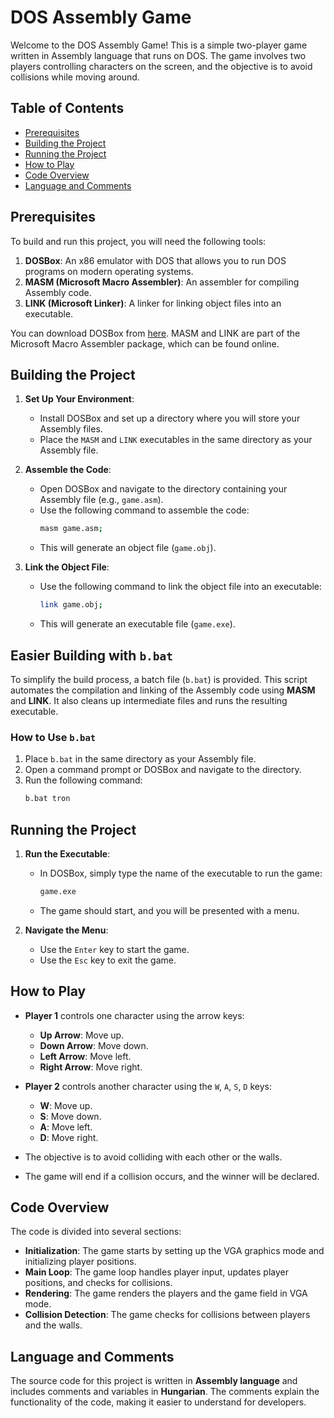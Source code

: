 # DOS Assembly Game

Welcome to the DOS Assembly Game! This is a simple two-player game written in Assembly language that runs on DOS. The game involves two players controlling characters on the screen, and the objective is to avoid collisions while moving around.

## Table of Contents
- [Prerequisites](#prerequisites)
- [Building the Project](#building-the-project)
- [Running the Project](#running-the-project)
- [How to Play](#how-to-play)
- [Code Overview](#code-overview)
- [Language and Comments](#language-and-comments)


## Prerequisites

To build and run this project, you will need the following tools:

1. **DOSBox**: An x86 emulator with DOS that allows you to run DOS programs on modern operating systems.
2. **MASM (Microsoft Macro Assembler)**: An assembler for compiling Assembly code.
3. **LINK (Microsoft Linker)**: A linker for linking object files into an executable.

You can download DOSBox from [here](https://www.dosbox.com/). MASM and LINK are part of the Microsoft Macro Assembler package, which can be found online.

## Building the Project

1. **Set Up Your Environment**:
   - Install DOSBox and set up a directory where you will store your Assembly files.
   - Place the `MASM` and `LINK` executables in the same directory as your Assembly file.

2. **Assemble the Code**:
   - Open DOSBox and navigate to the directory containing your Assembly file (e.g., `game.asm`).
   - Use the following command to assemble the code:
     ```bash
     masm game.asm;
     ```
   - This will generate an object file (`game.obj`).

3. **Link the Object File**:
   - Use the following command to link the object file into an executable:
     ```bash
     link game.obj;
     ```
   - This will generate an executable file (`game.exe`).

## Easier Building with `b.bat`

To simplify the build process, a batch file (`b.bat`) is provided. This script automates the compilation and linking of the Assembly code using **MASM** and **LINK**. It also cleans up intermediate files and runs the resulting executable.

### How to Use `b.bat`

1. Place `b.bat` in the same directory as your Assembly file.
2. Open a command prompt or DOSBox and navigate to the directory.
3. Run the following command:
   ```bash
   b.bat tron
   ```

## Running the Project

1. **Run the Executable**:
   - In DOSBox, simply type the name of the executable to run the game:
     ```bash
     game.exe
     ```
   - The game should start, and you will be presented with a menu.

2. **Navigate the Menu**:
   - Use the `Enter` key to start the game.
   - Use the `Esc` key to exit the game.

## How to Play

- **Player 1** controls one character using the arrow keys:
  - **Up Arrow**: Move up.
  - **Down Arrow**: Move down.
  - **Left Arrow**: Move left.
  - **Right Arrow**: Move right.

- **Player 2** controls another character using the `W`, `A`, `S`, `D` keys:
  - **W**: Move up.
  - **S**: Move down.
  - **A**: Move left.
  - **D**: Move right.

- The objective is to avoid colliding with each other or the walls.
- The game will end if a collision occurs, and the winner will be declared.

## Code Overview

The code is divided into several sections:

- **Initialization**: The game starts by setting up the VGA graphics mode and initializing player positions.
- **Main Loop**: The game loop handles player input, updates player positions, and checks for collisions.
- **Rendering**: The game renders the players and the game field in VGA mode.
- **Collision Detection**: The game checks for collisions between players and the walls.

## Language and Comments

The source code for this project is written in **Assembly language** and includes comments and variables in **Hungarian**. The comments explain the functionality of the code, making it easier to understand for developers.
